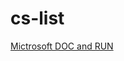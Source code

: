 # cs-list

[Mictrosoft DOC and RUN](https://learn.microsoft.com/ja-jp/dotnet/api/system.collections.generic.list-1?view=net-6.0#code-try-4)
